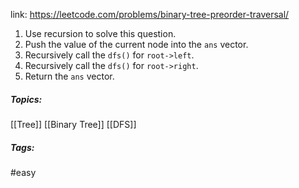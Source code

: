 link: https://leetcode.com/problems/binary-tree-preorder-traversal/

1. Use recursion to solve this question.
2. Push the value of the current node into the `ans` vector.
3. Recursively call the `dfs()` for `root->left`.
4. Recursively call the `dfs()` for `root->right`.
5. Return the `ans` vector.

##### Topics:
[[Tree]] [[Binary Tree]] [[DFS]]

##### Tags:
#easy 
